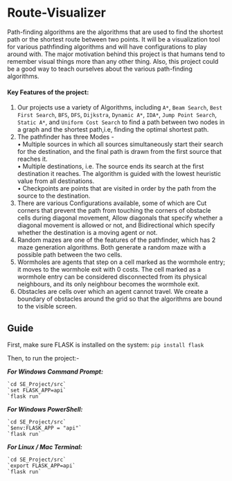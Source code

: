 # Route-Visualizer
Path-finding algorithms are the algorithms that are used to find the shortest path or the shortest route between two points. It will be a visualization tool for various pathfinding algorithms and will have configurations to play around with. The major motivation behind this project is that humans tend to remember visual things more than any other thing. Also, this project could be a good way to teach ourselves about the various path-finding algorithms.

#### Key Features of the project:
1. Our projects use a variety of Algorithms, including `A*`, `Beam Search`, `Best First Search`, `BFS`, `DFS`, `Dijkstra`, `Dynamic A*`, `IDA*`, `Jump Point Search`, `Static A*`, and `Uniform Cost Search` to find a path between two nodes in a graph and the shortest path,i.e, finding the optimal shortest path.
1. The pathfinder has three Modes -  
   • Multiple sources in which all sources simultaneously start their search for the destination, and the final path is drawn from the first source that reaches it.  
   • Multiple destinations, i.e. The source ends its search at the first destination it reaches. The algorithm is guided with the lowest heuristic value from all destinations.  
   • Checkpoints are points that are visited in order by the path from the source to the destination.
1. There are various Configurations available, some of which are Cut corners that prevent the path from touching the corners of obstacle cells during diagonal movement, Allow diagonals that specify whether a diagonal movement is allowed or not, and Bidirectional which specify whether the destination is a moving agent or not.
1. Random mazes are one of the features of the pathfinder, which has 2 maze generation algorithms. Both generate a random maze with a possible path between the two cells. 
1. Wormholes are agents that step on a cell marked as the wormhole entry; it moves to the wormhole exit with 0 costs. The cell marked as a wormhole entry can be considered disconnected from its physical neighbours, and its only neighbour becomes the wormhole exit.
1. Obstacles are cells over which an agent cannot travel. We create a boundary of obstacles around the grid so that the algorithms are bound to the visible screen.


## Guide
First, make sure FLASK is installed on the system:
`pip install flask`

Then, to run the project:-

***For Windows Command Prompt:***

    `cd SE_Project/src`
    `set FLASK_APP=api`
    `flask run`

***For Windows PowerShell:***

    `cd SE_Project/src`
    `$env:FLASK_APP = "api"`
    `flask run`
 
***For Linux / Mac Terminal:***
 
    `cd SE_Project/src`
    `export FLASK_APP=api`
    `flask run`
